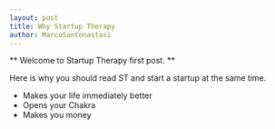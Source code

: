 ```yaml
---
layout: post
title: Why Startup Therapy
author: MarcoSantonastasi
---
```

** Welcome to Startup Therapy first post. **

Here is why you should read ST and start a startup at the same time.
- Makes your life immediately better
- Opens your Chakra
- Makes you money

